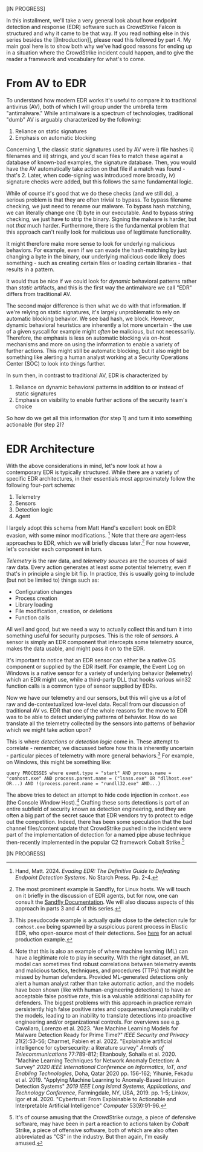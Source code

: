 \[IN PROGRESS\]

In this installment, we'll take a very general look about how endpoint detection and response (EDR) software such as CrowdStrike Falcon is structured and why it came to be that way. If you read nothing else in this series besides the [[Introduction]], please read this followed by part 4. My main goal here is to show both why we've had good reasons for ending up in a situation where the CrowdStrike incident could happen, and to give the reader a framework and vocabulary for what's to come.
# From AV to EDR

To understand how modern EDR works it's useful to compare it to traditional antivirus (AV), both of which I will group under the umbrella term "antimalware." While antimalware is a spectrum of technologies, traditional "dumb" AV is arguably characterized by the following:

1. Reliance on static signatures
2. Emphasis on automatic blocking

Concerning 1, the classic static signatures used by AV were i) file hashes ii) filenames and iii) strings, and you'd scan files to match these against a database of known-bad examples, the signature database. Then, you would have the AV automatically take action on that file if a match was found - that's 2. Later, when code-signing was introduced more broadly, iv) signature checks were added, but this follows the same fundamental logic. 

While of course it's good that we do these checks (and we still do), a serious problem is that they are often trivial to bypass. To bypass filename checking, we just need to rename our malware. To bypass hash matching, we can literally change one (1) byte in our executable. And to bypass string checking, we just have to strip the binary. Signing the malware is harder, but not *that* much harder. Furthermore, there is the fundamental problem that this approach can't really look for malicious use of legitimate functionality.

It might therefore make more sense to look for underlying malicious behaviors. For example, even if we can evade the hash-matching by just changing a byte in the binary, our underlying malicious code likely does something - such as creating certain files or loading certain libraries - that results in a pattern.

It would thus be nice if we could look for *dynamic* behavioral patterns rather than *static* artifacts, and this is the first way the antimalware we call "EDR" differs from traditional AV. 

The second major difference is then what we do with that information. If we're relying on static signatures, it's largely unproblematic to rely on automatic blocking behavior. We see bad hash, we block. However, dynamic behavioral heuristics are inherently a lot more uncertain - the use of a given syscall for example might *often* be malicious, but not necessarily. Therefore, the emphasis is less on automatic blocking via on-host mechanisms and more on using the information to enable a variety of further actions. This might still be automatic blocking, but it also might be something like alerting a human analyst working at a Security Operations Center (SOC) to look into things further.

In sum then, in contrast to traditional AV, EDR is characterized by

1. Reliance on dynamic behavioral patterns in addition to or instead of static signatures
2. Emphasis on visibility to enable further actions of the security team's choice

So how do we get all this information (for step 1) and turn it into something actionable (for step 2)?

# EDR Architecture

With the above considerations in mind, let's now look at how a contemporary EDR is typically structured. While there are a variety of specific EDR architectures, in their essentials most approximately follow the following four-part schema:

1. Telemetry
2. Sensors
3. Detection logic
4. Agent

I largely adopt this schema from Matt Hand's excellent book on EDR evasion, with some minor modifications. [^1] Note that there *are* agent-less approaches to EDR, which we will briefly discuss later.[^2] For now however, let's consider each component in turn.

*Telemetry* is the raw data, and *telemetry sources* are the sources of said raw data. Every action generates at least *some* potential telemetry, even if that's in principle a single bit flip. In practice, this is usually going to include (but not be limited to) things such as:

* Configuration changes
* Process creation
* Library loading
* File modification, creation, or deletions
* Function calls

All well and good, but we need a way to actually collect this and turn it into something useful for security purposes. This is the role of *sensors*. A sensor is simply an EDR component that intercepts some telemetry source, makes the data usable, and might pass it on to the EDR. 

It's important to notice that an EDR sensor can either be a native OS component or supplied by the EDR itself. For example, the Event Log on Windows is a native sensor for a variety of underlying behavior (telemetry) which an EDR might use, while a third-party DLL that hooks various win32 function calls is a common type of sensor supplied by EDRs.

Now we have our telemetry and our sensors, but this will give us a *lot* of raw and de-contextualized low-level data. Recall from our discussion of traditional AV vs. EDR that one of the whole reasons for the move to EDR was to be able to detect underlying patterns of behavior. How do we translate all the telemetry collected by the sensors into patterns of behavior which we might take action upon?

This is where *detections* or *detection logic* come in. These attempt to correlate - remember, we discussed before how this is inherently uncertain - particular pieces of telemetry with more general behaviors.[^3] For example, on Windows, this might be something like:

```
query PROCESSES where event.type = "start" AND process.name = "conhost.exe" AND process.parent.name = ("lsass.exe" OR "dllhost.exe" OR...) AND !(process.parent.name = "rundll32.exe" AND...)
```

The above tries to detect an attempt to hide code injection in `conhost.exe` (the Console Window Host).[^4] Crafting these sorts detections is part of an entire subfield of security known as detection engineering, and they are often a big part of the secret sauce that EDR vendors try to protect to edge out the competition. Indeed, there has been some speculation that the bad channel files/content update that CrowdStrike pushed in the incident were part of the implementation of detection for a named pipe abuse technique then-recently implemented in the popular C2 framework Cobalt Strike.[^5]





\[IN PROGRESS\]

[^1]: Hand, Matt. 2024. *Evading EDR: The Definitive Guide to Defeating Endpoint Detection Systems*. No Starch Press. Pp. 2-4.
[^2]: The most prominent example is Sandfly, for Linux hosts. We will touch on it briefly in the discussion of EDR agents, but for now, one can consult the [Sandfly Documentation](https://docs.sandflysecurity.com/docs/getting-started). We will also discuss aspects of this approach in parts 3 and 4 of this series.
[^3]: This pseudocode example is actually quite close to the detection rule for `conhost.exe` being spawned by a suspicious parent process in Elastic EDR, who open-source most of their detections. See [here](https://github.com/elastic/detection-rules/blob/main/rules/windows/execution_via_hidden_shell_conhost.toml) for an actual production example.
[^4]: Note that this is also an example of where machine learning (ML) can have a legitimate role to play in security. With the right dataset, an ML model can sometimes find robust correlations between telemetry events and malicious tactics, techniques, and procedures (TTPs) that might be missed by human defenders. Provided ML-generated detections only alert a human analyst rather than take automatic action, and the models have been shown (like with human-engineering detections) to have an acceptable false positive rate, this is a valuable additional capability for defenders. The biggest problems with this approach in practice remain persistently high false positive rates and opaqueness/unexplainability of the models, leading to an inability to translate detections into proactive engineering and/or organizational controls. For overviews see e.g. Cavallaro, Lorenzo et al. 2023. "Are Machine Learning Models for Malware Detection Ready for Prime Time?" *IEEE Security and Privacy* 21(2):53-56; Charmet, Fabien et al. 2022. "Explainable artificial intelligence for cybersecurity: a literature survey" *Annals of Telecommunications* 77:789-812; Eltanbouly, Sohaila et al. 2020. "Machine Learning Techniques for Network Anomaly Detection: A Survey" *2020 IEEE International Conference on Informatics, IoT, and Enabling Technologies*, Doha, Qatar 2020 pp. 156-162; Yihunie, Fekadu et al. 2019. "Applying Machine Learning to Anomaly-Based Intrusion Detection Systems" *2019 IEEE Long Island Systems, Applications, and Technology Conference*, Farmingdale, NY, USA, 2019. pp. 1-5; Linkov, Igor et al. 2020. "Cybertrust: From Explainable to Actionable and Interpretable Artificial Intelligence" *Computer* 53(9):91-96.
[^5]: It's of course amusing that the *Crowd*Strike outage, a piece of defensive software, may have been in part a reaction to actions taken by *Cobalt* Strike, a piece of offensive software, both of which are also often abbreviated as "CS" in the industry. But then again, I'm easily amused.







